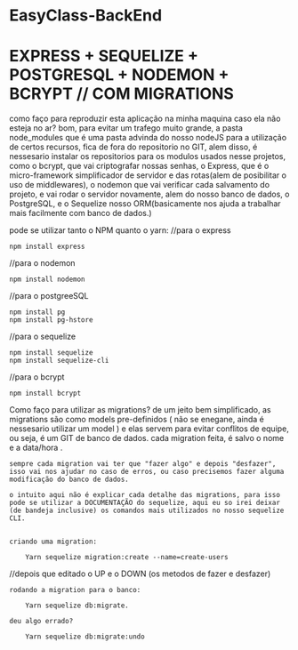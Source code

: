 # EasyClass-BackEnd

# EXPRESS + SEQUELIZE + POSTGRESQL + NODEMON + BCRYPT // COM MIGRATIONS 


como faço para reproduzir esta aplicação na minha maquina caso ela não esteja no ar?
    bom, para evitar um trafego muito grande, a pasta node_modules que é uma pasta advinda do nosso nodeJS para a utilização de certos recursos, fica de fora do repositorio no GIT, alem disso, é nessesario instalar os repositorios para os modulos usados nesse projetos, como o bcrypt, que vai criptografar nossas senhas, o Express, que é o micro-framework simplificador de servidor e das rotas(alem de posibilitar o uso de middlewares), o nodemon que vai verificar cada salvamento do projeto, e vai rodar o servidor novamente, alem do nosso banco de dados, o PostgreSQL, e o Sequelize nosso ORM(basicamente nos ajuda a trabalhar mais facilmente com banco de dados.)


pode se utilizar tanto o NPM quanto o yarn:
  //para o express
    
    npm install express
  
  //para o nodemon

    npm install nodemon

  //para o postgreeSQL
    
    npm install pg
    npm install pg-hstore

  //para o sequelize

    npm install sequelize
    npm install sequelize-cli

  //para o bcrypt

    npm install bcrypt



Como faço para utilizar as migrations?
    de um jeito bem simplificado, as migrations são como models pre-definidos ( não se enegane, ainda é nessesario utilizar um model ) e elas servem para evitar conflitos de equipe, ou seja, é um GIT de banco de dados.
    cada migration feita, é salvo o nome e a data/hora .

    sempre cada migration vai ter que "fazer algo" e depois "desfazer", isso vai nos ajudar no caso de erros, ou caso precisemos fazer alguma modificação do banco de dados.

    o intuito aqui não é explicar cada detalhe das migrations, para isso pode se utilizar a DOCUMENTAÇÃO do sequelize, aqui eu so irei deixar (de bandeja inclusive) os comandos mais utilizados no nosso sequelize CLI.


    criando uma migration:

        Yarn sequelize migration:create --name=create-users

//depois que editado o UP e o DOWN (os metodos de fazer e desfazer)

    rodando a migration para o banco:

    	Yarn sequelize db:migrate.
    
    deu algo errado?

        Yarn sequelize db:migrate:undo



